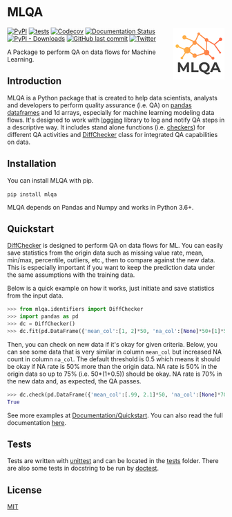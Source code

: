 # MLQA 

<img src="https://raw.githubusercontent.com/ddaskan/mlqa/master/docs/_static/mlqa.png" align="right" width="120"/>

[![PyPI](https://img.shields.io/pypi/v/mlqa)](https://pypi.org/project/mlqa/)
[![tests](https://github.com/ddaskan/mlqa/workflows/tests/badge.svg)](https://github.com/ddaskan/mlqa/actions?query=workflow%3Atests)
[![Codecov](https://codecov.io/gh/ddaskan/mlqa/master.svg)](https://codecov.io/gh/ddaskan/mlqa/)
[![Documentation Status](https://readthedocs.org/projects/mlqa/badge/?version=latest)](https://mlqa.readthedocs.io/en/latest/?badge=latest)
[![PyPI - Downloads](https://img.shields.io/pypi/dm/mlqa)](https://pypi.org/project/mlqa/)
[![GitHub last commit](https://img.shields.io/github/last-commit/ddaskan/mlqa)](https://github.com/ddaskan/mlqa)
[![Twitter](https://img.shields.io/twitter/url?style=social&url=https%3A%2F%2Fgithub.com%2Fddaskan%2Fmlqa)](https://twitter.com/intent/tweet?text=Wow:&url=https%3A%2F%2Fgithub.com%2Fddaskan%2Fmlqa)

A Package to perform QA on data flows for Machine Learning.

## Introduction

MLQA is a Python package that is created to help data scientists, analysts and developers to perform quality assurance (i.e. QA) on [pandas dataframes](https://pandas.pydata.org/pandas-docs/stable/reference/api/pandas.DataFrame.html) and 1d arrays, especially for machine learning modeling data flows. It's designed to work with [logging](https://docs.python.org/3/library/logging.html) library to log and notify QA steps in a descriptive way. It includes stand alone functions (i.e. [checkers](mlqa/checkers.py)) for different QA activities and [DiffChecker](mlqa/identifiers.py) class for integrated QA capabilities on data.

## Installation

You can install MLQA with pip.

`pip install mlqa`

MLQA depends on Pandas and Numpy and works in Python 3.6+.

## Quickstart

[DiffChecker](mlqa/identifiers.py) is designed to perform QA on data flows for ML. You can easily save statistics from the origin data such as missing value rate, mean, min/max, percentile, outliers, etc., then to compare against the new data. This is especially important if you want to keep the prediction data under the same assumptions with the training data.

Below is a quick example on how it works, just initiate and save statistics from the input data.
```python
>>> from mlqa.identifiers import DiffChecker
>>> import pandas as pd
>>> dc = DiffChecker()
>>> dc.fit(pd.DataFrame({'mean_col':[1, 2]*50, 'na_col':[None]*50+[1]*50}))

```

Then, you can check on new data if it's okay for given criteria. Below, you can see some data that is very similar in column `mean_col` but increased NA count in column `na_col`. The default threshold is 0.5 which means it should be okay if NA rate is 50% more than the origin data. NA rate is 50% in the origin data so up to 75% (i.e. 50*(1+0.5)) should be okay. NA rate is 70% in the new data and, as expected, the QA passes.

```python
>>> dc.check(pd.DataFrame({'mean_col':[.99, 2.1]*50, 'na_col':[None]*70+[1]*30}))
True

```

See more examples at [Documentation/Quickstart](https://mlqa.readthedocs.io/en/latest/source/quickstart.html). You can also read the full documentation [here](https://mlqa.readthedocs.io/).

## Tests
Tests are written with [unittest](https://docs.python.org/3/library/unittest.html) and can be located in the [tests](tests/) folder. There are also some tests in docstring to be run by [doctest](https://docs.python.org/3/library/doctest.html).

## License
[MIT](https://github.com/ddaskan/mlqa/blob/master/LICENSE)
